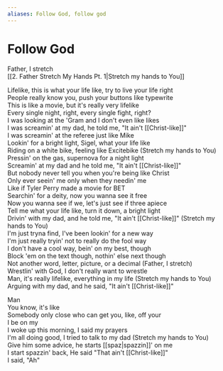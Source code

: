 ```yaml
---
aliases: Follow God, follow god
---
```


# Follow God

Father, I stretch  
[[2. Father Stretch My Hands Pt. 1|Stretch my hands to You]]

Lifelike, this is what your life like, try to live your life right  
People really know you, push your buttons like typewrite  
This is like a movie, but it's really very lifelike  
Every single night, right, every single fight, right?  
I was looking at the 'Gram and I don't even like likes  
I was screamin' at my dad, he told me, "It ain't [[Christ-like]]"  
I was screamin' at the referee just like Mike  
Lookin' for a bright light, Sigel, what your life like  
Riding on a white bike, feeling like Excitebike (Stretch my hands to You)  
Pressin' on the gas, supernova for a night light  
Screamin' at my dad and he told me, "It ain't [[Christ-like]]"  
But nobody never tell you when you're being like Christ  
Only ever seein' me only when they needin' me  
Like if Tyler Perry made a movie for BET  
Searchin' for a deity, now you wanna see it free  
Now you wanna see if we, let's just see if three apiece  
Tell me what your life like, turn it down, a bright light  
Drivin' with my dad, and he told me, "It ain't [[Christ-like]]" (Stretch my hands to You)  
I'm just tryna find, I've been lookin' for a new way  
I'm just really tryin' not to really do the fool way  
I don't have a cool way, bein' on my best, though  
Block 'em on the text though, nothin' else next though  
Not another word, letter, picture, or a decimal (Father, I stretch)  
Wrestlin' with God, I don't really want to wrestle  
Man, it's really lifelike, everything in my life (Stretch my hands to You)  
Arguing with my dad, and he said, "It ain't [[Christ-like]]"  

Man  
You know, it's like  
Somebody only close who can get you, like, off your  
I be on my  
I woke up this morning, I said my prayers  
I'm all doing good, I tried to talk to my dad (Stretch my hands to You)  
Give him some advice, he starts [[spaz|spazzin]]' on me  
I start spazzin' back, He said "That ain't [[Christ-like]]"  
I said, "Ah"
